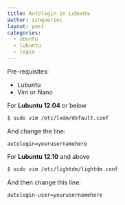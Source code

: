 ```yaml
---
title: Autologin in Lubuntu
author: singuerinc
layout: post
categories:
  - ubuntu
  - lubuntu
  - login
---
```

Pre-requisites:

  - Lubuntu
  - Vim or Nano

For **Lubuntu 12.04** or below
```bash
$ sudo vim /etc/lxdm/default.conf
```

And change the line:

`autologin=yourusernamehere`

For **Lubuntu 12.10** and above
```bash
$ sudo vim /etc/lightdm/lightdm.conf
```

And then change this line:

`autologin-user=yourusernamehere`
